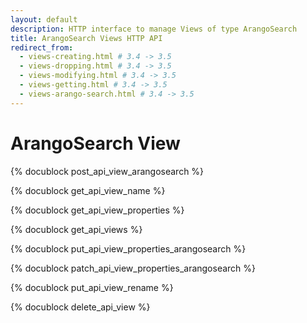 ```yaml
---
layout: default
description: HTTP interface to manage Views of type ArangoSearch
title: ArangoSearch Views HTTP API
redirect_from:
  - views-creating.html # 3.4 -> 3.5
  - views-dropping.html # 3.4 -> 3.5
  - views-modifying.html # 3.4 -> 3.5
  - views-getting.html # 3.4 -> 3.5
  - views-arango-search.html # 3.4 -> 3.5
---
```

ArangoSearch View
=================

<!-- js/actions/api-view.js -->

{% docublock post_api_view_arangosearch %}

{% docublock get_api_view_name %}

{% docublock get_api_view_properties %}

{% docublock get_api_views %}

{% docublock put_api_view_properties_arangosearch %}

{% docublock patch_api_view_properties_arangosearch %}

{% docublock put_api_view_rename %}

{% docublock delete_api_view %}
